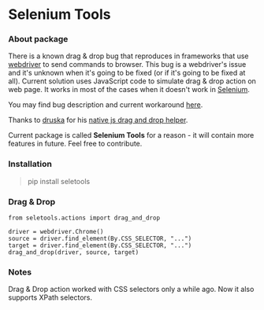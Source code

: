 # Selenium Tools

### About package
There is a known drag & drop bug that reproduces in frameworks that use [webdriver](https://github.com/w3c/webdriver) to send commands to browser. 
This bug is a webdriver's issue and it's unknown when it's going to be fixed (or if it's going to be fixed at all). 
Current solution uses JavaScript code to simulate drag & drop action on web page. 
It works in most of the cases when it doesn't work in [Selenium](https://github.com/SeleniumHQ/selenium).

You may find bug description and current workaround [here](https://medium.com/python-pandemonium/how-to-bypass-selenium-drag-drop-bug-in-python-e33704a15761).

Thanks to [druska](https://gist.github.com/druska) for his [native js drag and drop helper](https://gist.github.com/druska/624501b7209a74040175).

Current package is called **Selenium Tools** for a reason - it will contain more features in future. Feel free to contribute.

### Installation
> pip install seletools

### Drag & Drop
```
from seletools.actions import drag_and_drop

driver = webdriver.Chrome()
source = driver.find_element(By.CSS_SELECTOR, "...")
target = driver.find_element(By.CSS_SELECTOR, "...")
drag_and_drop(driver, source, target)
```

### Notes
Drag & Drop action worked with CSS selectors only a while ago. Now it also supports XPath selectors.